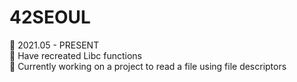42SEOUL
=======

🌱 2021.05 - PRESENT
</br>
🌱 Have recreated Libc functions
</br>
🌱 Currently working on a project to read a file using file descriptors
</br>
